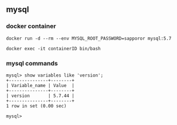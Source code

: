## mysql


### docker container

```
docker run -d --rm --env MYSQL_ROOT_PASSWORD=sapporor mysql:5.7

docker exec -it containerID bin/bash

```

### mysql commands

```
mysql> show variables like 'version';
+---------------+--------+
| Variable_name | Value  |
+---------------+--------+
| version       | 5.7.44 |
+---------------+--------+
1 row in set (0.00 sec)

mysql> 
```
